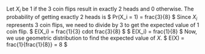 Let $X_i$ be 1 if the 3 coin flips result in exactly 2 heads and 0 otherwise.
The probability of getting exactly 2 heads is $ Pr(X_i = 1) = frac{3}{8} $
Since $X_i$ represents 3 coin flips, we need to divide by 3 to get the expected value of 1 coin flip.
$ E(X_i) = frac{1}{3} cdot frac{3}{8} $
$ E(X_i) = frac{1}{8} $
Now, we use geometric distribution to find the expected value of $X$.
$ E(X) = frac{1}{frac{1}{8}} = 8 $
